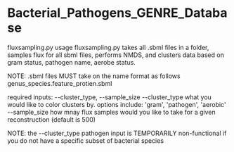 # Bacterial_Pathogens_GENRE_Database
fluxsampling.py usage
fluxsampling.py takes all .sbml files in a folder, samples flux for all sbml files, performs NMDS, 
and clusters data based on gram status, pathogen name, aerobe status.

NOTE: .sbml files MUST take on the name format as follows
      genus_species.feature_protien.sbml

required inputs: --cluster_type, --sample_size
    --cluster_type
          what you would like to color clusters by. options include: 'gram', 'pathogen', 'aerobic'
    --sample_size
          how mnay flux samples would you like to take for a given reconstruction (default is 500)

NOTE: the --cluster_type pathogen input is TEMPORARILY non-functional if you do not have a specific 
      subset of bacterial species

